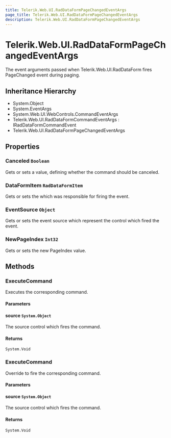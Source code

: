 ```yaml
---
title: Telerik.Web.UI.RadDataFormPageChangedEventArgs
page_title: Telerik.Web.UI.RadDataFormPageChangedEventArgs
description: Telerik.Web.UI.RadDataFormPageChangedEventArgs
---
```


# Telerik.Web.UI.RadDataFormPageChangedEventArgs

The event arguments passed when Telerik.Web.UI.RadDataForm fires PageChanged event during paging.

## Inheritance Hierarchy

* System.Object
* System.EventArgs
* System.Web.UI.WebControls.CommandEventArgs
* Telerik.Web.UI.RadDataFormCommandEventArgs : IRadDataFormCommandEvent
* Telerik.Web.UI.RadDataFormPageChangedEventArgs

## Properties

###  Canceled `Boolean`

Gets or sets a value, defining whether the command should be canceled.

###  DataFormItem `RadDataFormItem`

Gets or sets the  which was responsible for firing the event.

###  EventSource `Object`

Gets or sets the event source which represent the control which fired the event.

###  NewPageIndex `Int32`

Gets or sets the new PageIndex value.

## Methods

###  ExecuteCommand

Executes the corresponding command.

#### Parameters

#### source `System.Object`

The source control which fires the command.

#### Returns

`System.Void` 

###  ExecuteCommand

Override to fire the corresponding command.

#### Parameters

#### source `System.Object`

The source control which fires the command.

#### Returns

`System.Void` 

